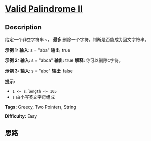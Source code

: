 # [Valid Palindrome II][title]

## Description

给定一个非空字符串 `s`， **最多** 删除一个字符。判断是否能成为回文字符串。

**示例 1:**
            **输入:** s = "aba"    **输出:** true    

**示例 2:**
            **输入:** s = "abca"    **输出:** true    **解释:** 你可以删除c字符。    

**示例 3:**
            **输入:** s = "abc"    **输出:** false

**提示:**

  * `1 <= s.length <= 105`
  * `s` 由小写英文字母组成


**Tags:** Greedy, Two Pointers, String

**Difficulty:** Easy

## 思路

[title]: https://leetcode-cn.com/problems/valid-palindrome-ii
